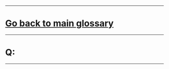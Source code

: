 <!--layout: page
title: "Q"
permalink: https://ironrico.github.io/TestGlossary/Q -->

___


# **[Go back to main glossary](https://ironrico.github.io/TestGlossary/)**

___




# **Q:** 

___
 
